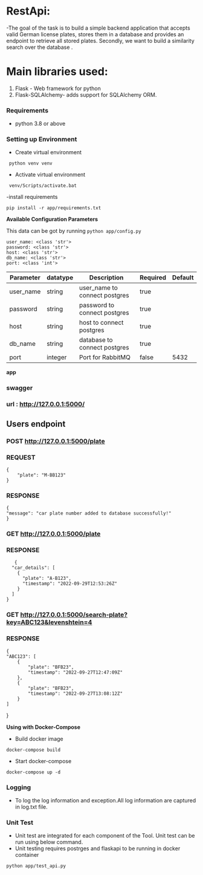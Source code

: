 [//]: <> (Titles)
# RestApi:
-The goal of the task is to build a simple backend application that accepts valid German
license plates, stores them in a database and provides an endpoint to retrieve all stored
plates. Secondly, we want to build a similarity search over the database .

# Main libraries used:

 1. Flask - Web framework for python
 2. Flask-SQLAlchemy- adds support for SQLAlchemy ORM.



### Requirements
- python 3.8 or above

### Setting up Environment
- Create virtual environment
```
 python venv venv   

```
- Activate virtual environment
```
 venv/Scripts/activate.bat

```
-install requirements
```
pip install -r app/requirements.txt
```

**Available Configuration Parameters**

This data can be got by running `python app/config.py`

```
user_name: <class 'str'>
password: <class 'str'>
host: <class 'str'>
db_name: <class 'str'>
port: <class 'int'>
```


| Parameter | datatype | Description| Required | Default |
| - | - | - | - | - |
|user_name| string | user_name to connect postgres| true | |
|password | string | password to connect postgres | true | |
|host | string | host to connect postgres | true | |
|db_name | string | database to connect postgres | true | |
|port | integer | Port for RabbitMQ | false | 5432 |

**app**
### swagger

### url : http://127.0.0.1:5000/


## Users endpoint

### POST http://127.0.0.1:5000/plate

### REQUEST
    {
        "plate": "M-BB123"
    }
### RESPONSE
    {
    "message": "car plate number added to database successfully!"
    }



### GET http://127.0.0.1:5000/plate

### RESPONSE
       {
      "car_details": [
        {
          "plate": "A-B123",
          "timestamp": "2022-09-29T12:53:26Z"
        }
      ]
    }

### GET http://127.0.0.1:5000/search-plate?key=ABC123&levenshtein=4

### RESPONSE
    {
    "ABC123": [
        {
            "plate": "BFB23",
            "timestamp": "2022-09-27T12:47:09Z"
        },
        {
            "plate": "BFB23",
            "timestamp": "2022-09-27T13:08:12Z"
        }
    ]
}

**Using with Docker-Compose**

- Build docker image

```
docker-compose build
```

- Start docker-compose

```
docker-compose up -d
```

### Logging

- To log the log information and exception.All log information are captured in log.txt file.



### Unit Test

- Unit test are integrated for each component of the Tool. Unit test can be run using below command.
- Unit testing requires postrges and flaskapi to be running in docker container

```
python app/test_api.py
```